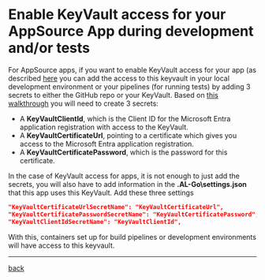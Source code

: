 # Enable KeyVault access for your AppSource App during development and/or tests

For AppSource apps, if you want to enable KeyVault access for your app (as described [here](https://go.microsoft.com/fwlink/?linkid=2217058&clcid=0x409) you can add the access to this keyvault in your local development environment or your pipelines (for running tests) by adding 3 secrets to either the GitHub repo or your KeyVault. Based on [this walkthrough](https://go.microsoft.com/fwlink/?linkid=2216856&clcid=0x409) you will need to create 3 secrets:

- A **KeyVaultClientId**, which is the Client ID for the Microsoft Entra application registration with access to the KeyVault.
- A **KeyVaultCertificateUrl**, pointing to a certificate which gives you access to the Microsoft Entra application registration.
- A **KeyVaultCertificatePassword**, which is the password for this certificate.

In the case of KeyVault access for apps, it is not enough to just add the secrets, you will also have to add information in the **.AL-Go\\settings.json** that this app uses this KeyVault. Add these three settings

```json
"KeyVaultCertificateUrlSecretName": "KeyVaultCertificateUrl",
"KeyVaultCertificatePasswordSecretName": "KeyVaultCertificatePassword",
"KeyVaultClientIdSecretName": "KeyVaultClientId",
```

With this, containers set up for build pipelines or development environments will have access to this keyvault.

______________________________________________________________________

[back](../README.md)
